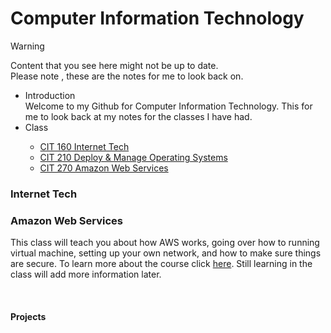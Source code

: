 # Computer Information Technology

> [!WARNING]
> Content that you see here might not be up to date.<br>
> Please note , these are the notes for me to look back on.

<ul>
  <li>Introduction</li>
  Welcome to my Github for Computer Information Technology. This for me to look back at my notes for the classes I have had. 
  <li>Class</li>
    <ul>
      <li><a href="#section1">CIT 160 Internet Tech</a></li>
      <li><a href="#section2">CIT 210 Deploy & Manage Operating Systems</a></li>
      <li><a href="#section3">CIT 270 Amazon Web Services</a></li>
    </ul>
</ul>




<h3 id="section1">Internet Tech</h3>
<h3 id="section3">Amazon Web Services</h3>
<p>This class will teach you about how AWS works, going over how to running virtual machine, 
  setting up your own network, and how to make sure things are secure. To learn more about the course click
  <a href="https://github.com/Csimmons117/csun_cit/tree/main/cit270">here</a>. Still learning in the
  class will add more information later. </p>
  <br>
  
#### Projects


